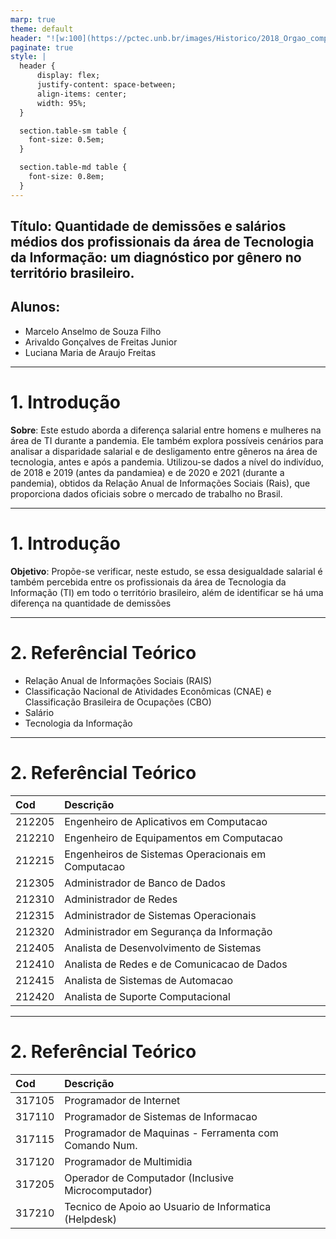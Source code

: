 ```yaml
---
marp: true
theme: default
header: "![w:100](https://pctec.unb.br/images/Historico/2018_Orgao_complementar_da_UnB.png) Projeto Final - Fundamentos de Banco de Dados - PPCA 2023"
paginate: true
style: |
  header {
      display: flex;
      justify-content: space-between;
      align-items: center;
      width: 95%;
  }

  section.table-sm table {
    font-size: 0.5em;
  }

  section.table-md table {
    font-size: 0.8em;
  }
---
```


<!-- https://marpit.marp.app/ -->
<!-- https://marpit-api.marp.app/ -->

## Título: Quantidade de demissões e salários médios dos profissionais da área de Tecnologia da Informação: um diagnóstico por gênero no território brasileiro.

## Alunos:

- Marcelo Anselmo de Souza Filho
- Arivaldo Gonçalves de Freitas Junior
- Luciana Maria de Araujo Freitas

---

# 1. Introdução

**Sobre**: Este estudo aborda a diferença salarial entre homens e mulheres na área de TI durante a pandemia. Ele também explora possíveis cenários para analisar a disparidade salarial e de desligamento entre gêneros na área de tecnologia, antes e após a pandemia. Utilizou-se dados a nível do indivíduo, de 2018 e 2019 (antes da pandamiea) e de 2020 e 2021 (durante a pandemia), obtidos da Relação Anual de Informações Sociais (Rais), que proporciona dados oficiais sobre o mercado de trabalho no Brasil.

---

# 1. Introdução

**Objetivo**: Propõe-se verificar, neste estudo, se essa desigualdade salarial é também percebida entre os profissionais da área de Tecnologia da Informação (TI) em todo o território brasileiro, além de identificar se há uma diferença na quantidade de demissões

---

# 2. Referêncial Teórico

- Relação Anual de Informações Sociais (RAIS)
- Classificação Nacional de Atividades Econômicas (CNAE) e Classificação Brasileira de Ocupações (CBO)
- Salário
- Tecnologia da Informação

---

# 2. Referêncial Teórico

<!-- _class: table-sm -->

| Cod    | Descrição                                          |
| :----- | :------------------------------------------------- |
| 212205 | Engenheiro de Aplicativos em Computacao            |
| 212210 | Engenheiro de Equipamentos em Computacao           |
| 212215 | Engenheiros de Sistemas Operacionais em Computacao |
| 212305 | Administrador de Banco de Dados                    |
| 212310 | Administrador de Redes                             |
| 212315 | Administrador de Sistemas Operacionais             |
| 212320 | Administrador em Segurança da Informação           |
| 212405 | Analista de Desenvolvimento de Sistemas            |
| 212410 | Analista de Redes e de Comunicacao de Dados        |
| 212415 | Analista de Sistemas de Automacao                  |
| 212420 | Analista de Suporte Computacional                  |

---

# 2. Referêncial Teórico

<!-- _class: table-sm -->

| Cod    | Descrição                                             |
| :----- | :---------------------------------------------------- |
| 317105 | Programador de Internet                               |
| 317110 | Programador de Sistemas de Informacao                 |
| 317115 | Programador de Maquinas - Ferramenta com Comando Num. |
| 317120 | Programador de Multimidia                             |
| 317205 | Operador de Computador (Inclusive Microcomputador)    |
| 317210 | Tecnico de Apoio ao Usuario de Informatica (Helpdesk) |
